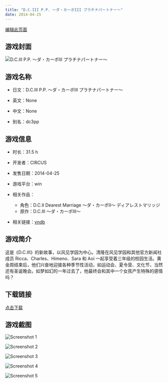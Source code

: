 ```yaml
---
title: "D.C.III P.P. ～ダ・カーポIII プラチナパートナー～"
date: 2014-04-25
---
```

[编辑此页面](https://github.com/ACG-3/ADV3-source/blob/main/source/_posts/games/D.C.III%20P.P.%20%EF%BD%9E%E3%83%80%E3%83%BB%E3%82%AB%E3%83%BC%E3%83%9DIII%20%E3%83%97%E3%83%A9%E3%83%81%E3%83%8A%E3%83%91%E3%83%BC%E3%83%88%E3%83%8A%E3%83%BC%EF%BD%9E.md)

## 游戏封面

![D.C.III P.P. ～ダ・カーポIII プラチナパートナー～](https%3A//pan.timero.xyz/onedrive/img_lib_001/D.C.III%20P.P.%20%EF%BD%9E%E3%83%80%E3%83%BB%E3%82%AB%E3%83%BC%E3%83%9DIII%20%E3%83%97%E3%83%A9%E3%83%81%E3%83%8A%E3%83%91%E3%83%BC%E3%83%88%E3%83%8A%E3%83%BC%EF%BD%9E_cover.avif)


## 游戏名称

- 日文：D.C.III P.P. ～ダ・カーポIII プラチナパートナー～
- 英文：None
- 中文：None

- 别名：dc3pp


## 游戏信息

- 时长：31.5 h
- 开发者：CIRCUS
- 发售日期：2014-04-25
- 游戏平台：win
- 相关作品：
   - 角色：D.C.II Dearest Marriage ～ダ・カーポII～ ディアレストマリッジ
   - 原作：D.C.III ～ダ・カーポIII～

- 相关链接：[vndb](https://vndb.org/v13105)


## 游戏简介

这是《D.C.III》的新故事，以风见学园为中心。清隆在风见学园和其他官方新闻社成员 Ricca、Charles、Himeno、Sara 和 Aoi 一起享受着三年级的校园生活。黄金周结束后，他们兴奋地迎接各种季节性活动，如运动会、夏令营、文化节，当然还有圣诞晚会。如梦如幻的一年过去了，他最终会和其中一个女孩产生特殊的感情吗？




## 下载链接

[点击下载](https://pan.timero.xyz/onedrive/adv_lib_001/D.C.III%20P.P.%20%EF%BD%9E%E3%83%80%E3%83%BB%E3%82%AB%E3%83%BC%E3%83%9DIII%20%E3%83%97%E3%83%A9%E3%83%81%E3%83%8A%E3%83%91%E3%83%BC%E3%83%88%E3%83%8A%E3%83%BC%EF%BD%9E)


## 游戏截图


![Screenshot 1](https%3A//pan.timero.xyz/onedrive/img_lib_001/D.C.III%20P.P.%20%EF%BD%9E%E3%83%80%E3%83%BB%E3%82%AB%E3%83%BC%E3%83%9DIII%20%E3%83%97%E3%83%A9%E3%83%81%E3%83%8A%E3%83%91%E3%83%BC%E3%83%88%E3%83%8A%E3%83%BC%EF%BD%9E_Screenshot_1.avif)

![Screenshot 2](https%3A//pan.timero.xyz/onedrive/img_lib_001/D.C.III%20P.P.%20%EF%BD%9E%E3%83%80%E3%83%BB%E3%82%AB%E3%83%BC%E3%83%9DIII%20%E3%83%97%E3%83%A9%E3%83%81%E3%83%8A%E3%83%91%E3%83%BC%E3%83%88%E3%83%8A%E3%83%BC%EF%BD%9E_Screenshot_2.avif)

![Screenshot 3](https%3A//pan.timero.xyz/onedrive/img_lib_001/D.C.III%20P.P.%20%EF%BD%9E%E3%83%80%E3%83%BB%E3%82%AB%E3%83%BC%E3%83%9DIII%20%E3%83%97%E3%83%A9%E3%83%81%E3%83%8A%E3%83%91%E3%83%BC%E3%83%88%E3%83%8A%E3%83%BC%EF%BD%9E_Screenshot_3.avif)

![Screenshot 4](https%3A//pan.timero.xyz/onedrive/img_lib_001/D.C.III%20P.P.%20%EF%BD%9E%E3%83%80%E3%83%BB%E3%82%AB%E3%83%BC%E3%83%9DIII%20%E3%83%97%E3%83%A9%E3%83%81%E3%83%8A%E3%83%91%E3%83%BC%E3%83%88%E3%83%8A%E3%83%BC%EF%BD%9E_Screenshot_4.avif)

![Screenshot 5](https%3A//pan.timero.xyz/onedrive/img_lib_001/D.C.III%20P.P.%20%EF%BD%9E%E3%83%80%E3%83%BB%E3%82%AB%E3%83%BC%E3%83%9DIII%20%E3%83%97%E3%83%A9%E3%83%81%E3%83%8A%E3%83%91%E3%83%BC%E3%83%88%E3%83%8A%E3%83%BC%EF%BD%9E_Screenshot_5.avif)

